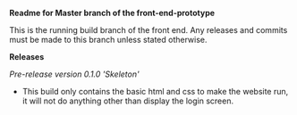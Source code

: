 **Readme for Master branch of the front-end-prototype**

This is the running build branch of the front end. Any releases and commits must be made to this branch unless stated otherwise.



**Releases**

*Pre-release version 0.1.0 'Skeleton'*
- This build only contains the basic html and css to make the website run, it will not do anything other than display the login screen.

